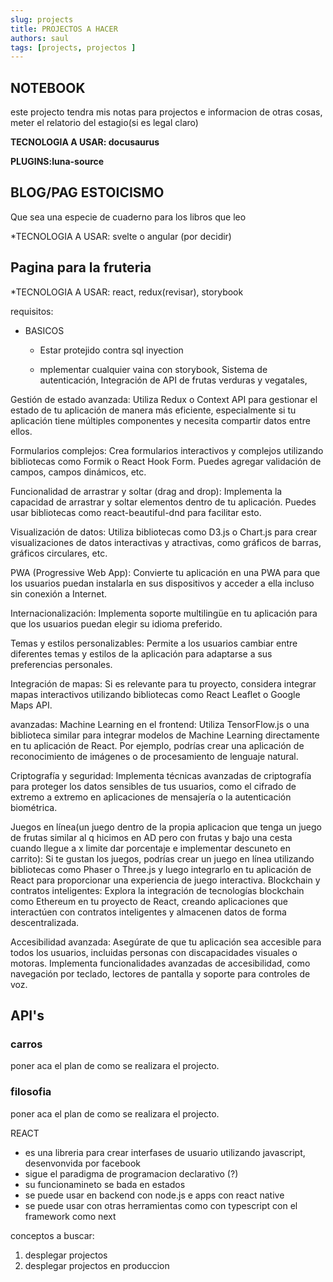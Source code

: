 ```yaml
---
slug: projects
title: PROJECTOS A HACER
authors: saul
tags: [projects, projectos ]
---
```


## NOTEBOOK

este projecto tendra mis notas para projectos e informacion de otras cosas, meter el relatorio del estagio(si es legal claro)

**TECNOLOGIA A USAR: docusaurus**

**PLUGINS:luna-source**

## BLOG/PAG ESTOICISMO

Que sea una especie de cuaderno para los libros que leo

*TECNOLOGIA A USAR: svelte o angular (por decidir)

## Pagina para la fruteria

*TECNOLOGIA A USAR: react, redux(revisar), storybook

requisitos:

- BASICOS

  - Estar protejido contra sql inyection

  - mplementar cualquier vaina con storybook, Sistema de autenticación, Integración de API de frutas verduras y vegatales,

Gestión de estado avanzada: Utiliza Redux o Context API para gestionar el estado de tu aplicación de manera más eficiente, especialmente si tu aplicación tiene múltiples componentes y necesita compartir datos entre ellos.

Formularios complejos: Crea formularios interactivos y complejos utilizando bibliotecas como Formik o React Hook Form. Puedes agregar validación de campos, campos dinámicos, etc.

Funcionalidad de arrastrar y soltar (drag and drop): Implementa la capacidad de arrastrar y soltar elementos dentro de tu aplicación. Puedes usar bibliotecas como react-beautiful-dnd para facilitar esto.

Visualización de datos: Utiliza bibliotecas como D3.js o Chart.js para crear visualizaciones de datos interactivas y atractivas, como gráficos de barras, gráficos circulares, etc.

PWA (Progressive Web App): Convierte tu aplicación en una PWA para que los usuarios puedan instalarla en sus dispositivos y acceder a ella incluso sin conexión a Internet.

Internacionalización: Implementa soporte multilingüe en tu aplicación para que los usuarios puedan elegir su idioma preferido.

Temas y estilos personalizables: Permite a los usuarios cambiar entre diferentes temas y estilos de la aplicación para adaptarse a sus preferencias personales.

Integración de mapas: Si es relevante para tu proyecto, considera integrar mapas interactivos utilizando bibliotecas como React Leaflet o Google Maps API.

avanzadas:
Machine Learning en el frontend: Utiliza TensorFlow.js o una biblioteca similar para integrar modelos de Machine Learning directamente en tu aplicación de React. Por ejemplo, podrías crear una aplicación de reconocimiento de imágenes o de procesamiento de lenguaje natural.

Criptografía y seguridad: Implementa técnicas avanzadas de criptografía para proteger los datos sensibles de tus usuarios, como el cifrado de extremo a extremo en aplicaciones de mensajería o la autenticación biométrica.

Juegos en línea(un juego dentro de la propia aplicacion que tenga un juego de frutas similar al q hicimos en AD pero con frutas y bajo una cesta cuando llegue a x limite dar porcentaje e implementar descuneto en carrito): Si te gustan los juegos, podrías crear un juego en línea utilizando bibliotecas como Phaser o Three.js y luego integrarlo en tu aplicación de React para proporcionar una experiencia de juego interactiva.
Blockchain y contratos inteligentes: Explora la integración de tecnologías blockchain como Ethereum en tu proyecto de React, creando aplicaciones que interactúen con contratos inteligentes y almacenen datos de forma descentralizada.

Accesibilidad avanzada: Asegúrate de que tu aplicación sea accesible para todos los usuarios, incluidas personas con discapacidades visuales o motoras. Implementa funcionalidades avanzadas de accesibilidad, como navegación por teclado, lectores de pantalla y soporte para controles de voz.

## API's

### carros

poner aca el plan de como se realizara el projecto.

### filosofia

poner aca el plan de como se realizara el projecto.

 REACT

- es una libreria para crear interfases de usuario utilizando javascript, desenvonvida por facebook
- sigue el paradigma de programacion declarativo (?)
- su funcionamineto se bada en estados
- se puede usar en backend con node.js e apps con react native
- se puede usar con otras herramientas como con typescript con el framework como next

conceptos a buscar:

1. desplegar projectos
2. desplegar projectos en produccion